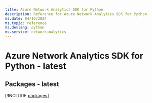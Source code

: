 ```yaml
---
title: Azure Network Analytics SDK for Python
description: Reference for Azure Network Analytics SDK for Python
ms.date: 04/10/2024
ms.topic: reference
ms.devlang: python
ms.service: networkanalytics
---
```

# Azure Network Analytics SDK for Python - latest
## Packages - latest
[!INCLUDE [packages](network-analytics-index.md)]